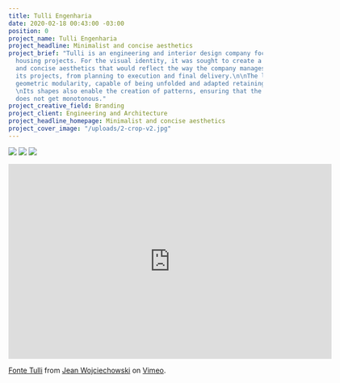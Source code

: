 ```yaml
---
title: Tulli Engenharia
date: 2020-02-18 00:43:00 -03:00
position: 0
project_name: Tulli Engenharia
project_headline: Minimalist and concise aesthetics
project_brief: "Tulli is an engineering and interior design company focused on high-end
  housing projects. For the visual identity, it was sought to create a firm, minimalist
  and concise aesthetics that would reflect the way the company manages and executes
  its projects, from planning to execution and final delivery.\n\nThe logo has precise
  geometric modularity, capable of being unfolded and adapted retaining recognizability.
  \nIts shapes also enable the creation of patterns, ensuring that the visual identity
  does not get monotonous."
project_creative_field: Branding
project_client: Engineering and Architecture
project_headline_homepage: Minimalist and concise aesthetics
project_cover_image: "/uploads/2-crop-v2.jpg"
---
```


![](/uploads/Massimo%20-%20Apresentac%CC%A7a%CC%83o%20Id.%20Visual%20Tulli%2017-04-195.jpg)
![](/uploads/Comp%201.gif)
![](/uploads/Massimo%20-%20Apresentac%CC%A7a%CC%83o%20Id.%20Visual%20Tulli%2017-04-1917.jpg)
<iframe src="https://player.vimeo.com/video/353786782" width="640" height="386" frameborder="0" allow="autoplay; fullscreen" allowfullscreen></iframe>
<p><a href="https://vimeo.com/353786782">Fonte Tulli</a> from <a href="https://vimeo.com/user10249525">Jean Wojciechowski</a> on <a href="https://vimeo.com">Vimeo</a>.</p>
